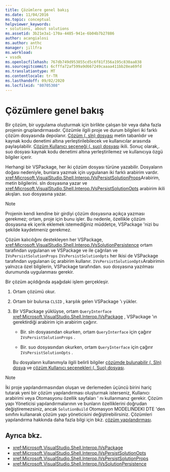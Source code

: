```yaml
---
title: Çözümlere genel bakış
ms.date: 11/04/2016
ms.topic: conceptual
helpviewer_keywords:
- solutions, about solutions
ms.assetid: 3b21e3a1-170a-4485-941e-6b04b7b27886
author: acangialosi
ms.author: anthc
manager: jillfra
ms.workload:
- vssdk
ms.openlocfilehash: 767db749d953855cd5c6f81f356a195c830aa838
ms.sourcegitcommit: 6cfffa72af599a9d667249caaaa411bb28ea69fd
ms.translationtype: MT
ms.contentlocale: tr-TR
ms.lasthandoff: 09/02/2020
ms.locfileid: "80705308"
---
```

# <a name="solutions-overview"></a>Çözümlere genel bakış

Bir çözüm, bir uygulama oluşturmak için birlikte çalışan bir veya daha fazla projenin gruplandırmasıdır. Çözümle ilgili proje ve durum bilgileri iki farklı çözüm dosyasında depolanır. [Çözüm (. sln) dosyası](solution-dot-sln-file.md) metin tabanlıdır ve kaynak kodu denetimi altına yerleştirilebilecek ve kullanıcılar arasında paylaşılabilir. [Çözüm Kullanıcı seçeneği (. suo) dosyası](solution-user-options-dot-suo-file.md) ikili. Sonuç olarak,. suo dosyası kaynak kodu denetimi altına yerleştirilemez ve kullanıcıya özgü bilgiler içerir.

Herhangi bir VSPackage, her iki çözüm dosyası türüne yazabilir. Dosyaların doğası nedeniyle, bunlara yazmak için uygulanan iki farklı arabirim vardır. <xref:Microsoft.VisualStudio.Shell.Interop.IVsPersistSolutionProps>Arabirim, metin bilgilerini. sln dosyasına yazar ve <xref:Microsoft.VisualStudio.Shell.Interop.IVsPersistSolutionOpts> arabirim ikili akışları. suo dosyasına yazar.

> [!NOTE]
> Projenin kendi kendine bir girdiyi çözüm dosyasına açıkça yazması gerekmez; ortam, proje için bunu işler. Bu nedenle, özellikle çözüm dosyasına ek içerik eklemek istemediğiniz müddetçe, VSPackage 'nizi bu şekilde kaydetmeniz gerekmez.

Çözüm kalıcılığını destekleyen her VSPackage, <xref:Microsoft.VisualStudio.Shell.Interop.IVsSolutionPersistence> ortam tarafından uygulanan ve VSPackage ve ile çağrılan ve `IVsPersistSolutionProps` `IVsPersistSolutionOpts` her Ikisi de VSPackage tarafından uygulanan üç arabirim kullanır. `IVsPersistSolutionOpts`Arabirimin yalnızca özel bilgilerin, VSPackage tarafından. suo dosyasına yazılması durumunda uygulanması gerekir.

Bir çözüm açıldığında aşağıdaki işlem gerçekleşir.

1. Ortam çözümü okur.

2. Ortam bir bulursa `CLSID` , karşılık gelen VSPackage 'ı yükler.

3. Bir VSPackage yüklüyse, ortam `QueryInterface` <xref:Microsoft.VisualStudio.Shell.Interop.IVsPackage> , VSPackage 'ın gerektirdiği arabirim için arabirim çağırır.

   - Bir. sln dosyasından okurken, ortam `QueryInterface` için çağırır `IVsPersistSolutionProps` .

   - Bir. suo dosyasından okurken, ortam `QueryInterface` için çağırır `IVsPersistSolutionOpts` .

   Bu dosyaların kullanımıyla ilgili belirli bilgiler [çözümde bulunabilir (. Sln) dosya](../../extensibility/internals/solution-dot-sln-file.md) ve [çözüm Kullanıcı seçenekleri (. Suo) dosyası](../../extensibility/internals/solution-user-options-dot-suo-file.md).

> [!NOTE]
> İki proje yapılandırmasından oluşan ve derlemeden üçüncü birini hariç tutarak yeni bir çözüm yapılandırması oluşturmak isterseniz, Kullanıcı arabirimi veya Otomasyonu özellik sayfaları ' nı kullanmanız gerekir. Çözüm yapı Yöneticisi yapılandırmalarının ve bunların özelliklerini doğrudan değiştiremezsiniz, ancak `SolutionBuild` Otomasyon MODELINDEKI DTE 'den sınıfını kullanarak çözüm yapı yöneticisini değiştirebilirsiniz. Çözümleri yapılandırma hakkında daha fazla bilgi için bkz. [çözüm yapılandırması](../../extensibility/internals/solution-configuration.md).

## <a name="see-also"></a>Ayrıca bkz.

- <xref:Microsoft.VisualStudio.Shell.Interop.IVsPackage>
- <xref:Microsoft.VisualStudio.Shell.Interop.IVsPersistSolutionOpts>
- <xref:Microsoft.VisualStudio.Shell.Interop.IVsPersistSolutionProps>
- <xref:Microsoft.VisualStudio.Shell.Interop.IVsSolutionPersistence>
